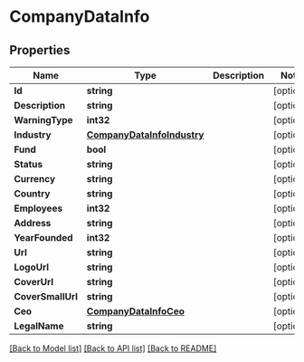 # CompanyDataInfo

## Properties

Name | Type | Description | Notes
------------ | ------------- | ------------- | -------------
**Id** | **string** |  | [optional] 
**Description** | **string** |  | [optional] 
**WarningType** | **int32** |  | [optional] 
**Industry** | [**CompanyDataInfoIndustry**](companyDataInfo_industry.md) |  | [optional] 
**Fund** | **bool** |  | [optional] 
**Status** | **string** |  | [optional] 
**Currency** | **string** |  | [optional] 
**Country** | **string** |  | [optional] 
**Employees** | **int32** |  | [optional] 
**Address** | **string** |  | [optional] 
**YearFounded** | **int32** |  | [optional] 
**Url** | **string** |  | [optional] 
**LogoUrl** | **string** |  | [optional] 
**CoverUrl** | **string** |  | [optional] 
**CoverSmallUrl** | **string** |  | [optional] 
**Ceo** | [**CompanyDataInfoCeo**](companyDataInfo_ceo.md) |  | [optional] 
**LegalName** | **string** |  | [optional] 

[[Back to Model list]](../README.md#documentation-for-models) [[Back to API list]](../README.md#documentation-for-api-endpoints) [[Back to README]](../README.md)


